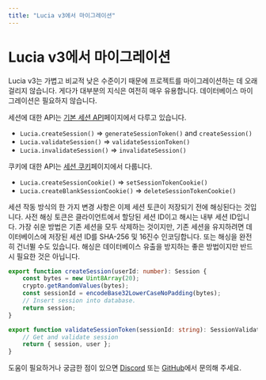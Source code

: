 ```yaml
---
title: "Lucia v3에서 마이그레이션"
---
```


# Lucia v3에서 마이그레이션

Lucia v3는 가볍고 비교적 낮은 수준이기 때문에 프로젝트를 마이그레이션하는 데 오래 걸리지 않습니다. 게다가 대부분의 지식은 여전히 매우 유용합니다. 데이터베이스 마이그레이션은 필요하지 않습니다.

세션에 대한 API는 [기본 세션 API](/sessions/basic-api)페이지에서 다루고 있습니다.

- `Lucia.createSession()` => `generateSessionToken()` and `createSession()`
- `Lucia.validateSession()` => `validateSessionToken()`
- `Lucia.invalidateSession()` => `invalidateSession()`

쿠키에 대한 API는 [세션 쿠키](/sessions/cookies)페이지에서 다룹니다.

- `Lucia.createSessionCookie()` => `setSessionTokenCookie()`
- `Lucia.createBlankSessionCookie()` => `deleteSessionTokenCookie()`

세션 작동 방식의 한 가지 변경 사항은 이제 세션 토큰이 저장되기 전에 해싱된다는 것입니다. 사전 해싱 토큰은 클라이언트에서 할당된 세션 ID이고 해시는 내부 세션 ID입니다. 가장 쉬운 방법은 기존 세션을 모두 삭제하는 것이지만, 기존 세션을 유지하려면 데이터베이스에 저장된 세션 ID를 SHA-256 및 16진수 인코딩합니다. 또는 해싱을 완전히 건너뛸 수도 있습니다. 해싱은 데이터베이스 유출을 방지하는 좋은 방법이지만 반드시 필요한 것은 아닙니다.

```ts
export function createSession(userId: number): Session {
	const bytes = new Uint8Array(20);
	crypto.getRandomValues(bytes);
	const sessionId = encodeBase32LowerCaseNoPadding(bytes);
	// Insert session into database.
	return session;
}

export function validateSessionToken(sessionId: string): SessionValidationResult {
	// Get and validate session
	return { session, user };
}
```

도움이 필요하거나 궁금한 점이 있으면 [Discord](https://discord.com/invite/PwrK3kpVR3) 또는 [GitHub](https://github.com/lucia-auth/lucia/discussions)에서 문의해 주세요.

